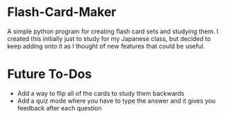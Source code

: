 # Flash-Card-Maker
A simple python program for creating flash card sets and studying them. I created this initially just to study for my Japanese class, but decided to keep adding onto it as I thought of new features that could be useful.

# Future To-Dos
- Add a way to flip all of the cards to study them backwards
- Add a quiz mode where you have to type the answer and it gives you feedback after each question
